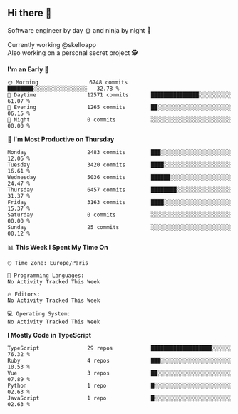 ## Hi there 👋

Software engineer by day 🌞 and ninja by night 🌝

Currently working @skelloapp <br>
Also working on a personal secret project 🕵️

<!--START_SECTION:waka-->
**I'm an Early 🐤** 

```text
🌞 Morning                6748 commits        ████████░░░░░░░░░░░░░░░░░   32.78 % 
🌆 Daytime                12571 commits       ███████████████░░░░░░░░░░   61.07 % 
🌃 Evening                1265 commits        ██░░░░░░░░░░░░░░░░░░░░░░░   06.15 % 
🌙 Night                  0 commits           ░░░░░░░░░░░░░░░░░░░░░░░░░   00.00 % 
```
📅 **I'm Most Productive on Thursday** 

```text
Monday                   2483 commits        ███░░░░░░░░░░░░░░░░░░░░░░   12.06 % 
Tuesday                  3420 commits        ████░░░░░░░░░░░░░░░░░░░░░   16.61 % 
Wednesday                5036 commits        ██████░░░░░░░░░░░░░░░░░░░   24.47 % 
Thursday                 6457 commits        ████████░░░░░░░░░░░░░░░░░   31.37 % 
Friday                   3163 commits        ████░░░░░░░░░░░░░░░░░░░░░   15.37 % 
Saturday                 0 commits           ░░░░░░░░░░░░░░░░░░░░░░░░░   00.00 % 
Sunday                   25 commits          ░░░░░░░░░░░░░░░░░░░░░░░░░   00.12 % 
```


📊 **This Week I Spent My Time On** 

```text
🕑︎ Time Zone: Europe/Paris

💬 Programming Languages: 
No Activity Tracked This Week

🔥 Editors: 
No Activity Tracked This Week

💻 Operating System: 
No Activity Tracked This Week
```

**I Mostly Code in TypeScript** 

```text
TypeScript               29 repos            ███████████████████░░░░░░   76.32 % 
Ruby                     4 repos             ███░░░░░░░░░░░░░░░░░░░░░░   10.53 % 
Vue                      3 repos             ██░░░░░░░░░░░░░░░░░░░░░░░   07.89 % 
Python                   1 repo              █░░░░░░░░░░░░░░░░░░░░░░░░   02.63 % 
JavaScript               1 repo              █░░░░░░░░░░░░░░░░░░░░░░░░   02.63 % 
```




<!--END_SECTION:waka-->

<!--
**antoinelncl/antoinelncl** is a ✨ _special_ ✨ repository because its `README.md` (this file) appears on your GitHub profile.

Here are some ideas to get you started:

- 🔭 I’m currently working on ...
- 🌱 I’m currently learning ...
- 👯 I’m looking to collaborate on ...
- 🤔 I’m looking for help with ...
- 💬 Ask me about ...
- 📫 How to reach me: ...
- 😄 Pronouns: ...
- ⚡ Fun fact: ...
-->
